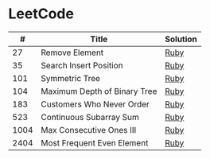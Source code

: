 # LeetCode

| # | Title | Solution |
|---| ----- | -------- |
|   27 | Remove Element | [Ruby](./ruby_solutions/27_remove_element.rb) |
|   35 | Search Insert Position | [Ruby](./ruby_solutions/35_search_insert_position.rb) |
|  101 | Symmetric Tree | [Ruby](./ruby_solutions/101_symmetric_tree.rb) |
|  104 | Maximum Depth of Binary Tree | [Ruby](./ruby_solutions/104_maximum_depth_of_binary_tree.rb) |
|  183 | Customers Who Never Order | [Ruby](./ruby_solutions/183_customers_who_never_order.rb) |
|  523 | Continuous Subarray Sum | [Ruby](./ruby_solutions/523_continuous_subarray_sum.rb) |
| 1004 | Max Consecutive Ones III | [Ruby](./ruby_solutions/1004_max_consecutive_ones_iii.rb) |
| 2404 | Most Frequent Even Element | [Ruby](./ruby_solutions/2404_most_frequent_even_element.rb) |